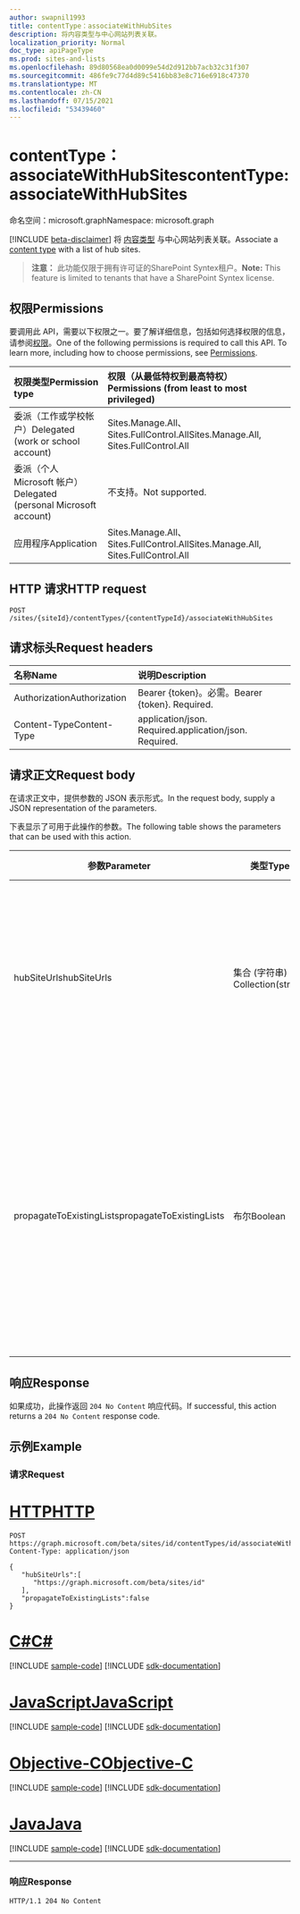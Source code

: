 ```yaml
---
author: swapnil1993
title: contentType：associateWithHubSites
description: 将内容类型与中心网站列表关联。
localization_priority: Normal
doc_type: apiPageType
ms.prod: sites-and-lists
ms.openlocfilehash: 89d80568ea0d0099e54d2d912bb7acb32c31f307
ms.sourcegitcommit: 486fe9c77d4d89c5416bb83e8c716e6918c47370
ms.translationtype: MT
ms.contentlocale: zh-CN
ms.lasthandoff: 07/15/2021
ms.locfileid: "53439460"
---
```

# <a name="contenttype-associatewithhubsites"></a><span data-ttu-id="6fcd4-103">contentType：associateWithHubSites</span><span class="sxs-lookup"><span data-stu-id="6fcd4-103">contentType: associateWithHubSites</span></span>

<span data-ttu-id="6fcd4-104">命名空间：microsoft.graph</span><span class="sxs-lookup"><span data-stu-id="6fcd4-104">Namespace: microsoft.graph</span></span>

[!INCLUDE [beta-disclaimer](../../includes/beta-disclaimer.md)]
<span data-ttu-id="6fcd4-105">将 [内容类型][contentType] 与中心网站列表关联。</span><span class="sxs-lookup"><span data-stu-id="6fcd4-105">Associate a [content type][contentType] with a list of hub sites.</span></span>

><span data-ttu-id="6fcd4-106">**注意：** 此功能仅限于拥有许可证的SharePoint Syntex租户。</span><span class="sxs-lookup"><span data-stu-id="6fcd4-106">**Note:** This feature is limited to tenants that have a SharePoint Syntex license.</span></span>
  

## <a name="permissions"></a><span data-ttu-id="6fcd4-107">权限</span><span class="sxs-lookup"><span data-stu-id="6fcd4-107">Permissions</span></span>  

<span data-ttu-id="6fcd4-p101">要调用此 API，需要以下权限之一。要了解详细信息，包括如何选择权限的信息，请参阅[权限](/graph/permissions_reference.md)。</span><span class="sxs-lookup"><span data-stu-id="6fcd4-p101">One of the following permissions is required to call this API. To learn more, including how to choose permissions, see [Permissions](/graph/permissions_reference.md).</span></span>

  

|<span data-ttu-id="6fcd4-110">权限类型</span><span class="sxs-lookup"><span data-stu-id="6fcd4-110">Permission type</span></span> | <span data-ttu-id="6fcd4-111">权限（从最低特权到最高特权）</span><span class="sxs-lookup"><span data-stu-id="6fcd4-111">Permissions (from least to most privileged)</span></span> |
|:--------------------|:---------------------------------------------------------
|<span data-ttu-id="6fcd4-112">委派（工作或学校帐户）</span><span class="sxs-lookup"><span data-stu-id="6fcd4-112">Delegated (work or school account)</span></span> | <span data-ttu-id="6fcd4-113">Sites.Manage.All、Sites.FullControl.All</span><span class="sxs-lookup"><span data-stu-id="6fcd4-113">Sites.Manage.All, Sites.FullControl.All</span></span>  |
|<span data-ttu-id="6fcd4-114">委派（个人 Microsoft 帐户）</span><span class="sxs-lookup"><span data-stu-id="6fcd4-114">Delegated (personal Microsoft account)</span></span> | <span data-ttu-id="6fcd4-115">不支持。</span><span class="sxs-lookup"><span data-stu-id="6fcd4-115">Not supported.</span></span> |
|<span data-ttu-id="6fcd4-116">应用程序</span><span class="sxs-lookup"><span data-stu-id="6fcd4-116">Application</span></span> | <span data-ttu-id="6fcd4-117">Sites.Manage.All、Sites.FullControl.All</span><span class="sxs-lookup"><span data-stu-id="6fcd4-117">Sites.Manage.All, Sites.FullControl.All</span></span> |

  

## <a name="http-request"></a><span data-ttu-id="6fcd4-118">HTTP 请求</span><span class="sxs-lookup"><span data-stu-id="6fcd4-118">HTTP request</span></span>
<!-- {
  "blockType": "ignored"
}
-->
```http
POST /sites/{siteId}/contentTypes/{contentTypeId}/associateWithHubSites
```

## <a name="request-headers"></a><span data-ttu-id="6fcd4-119">请求标头</span><span class="sxs-lookup"><span data-stu-id="6fcd4-119">Request headers</span></span>
|<span data-ttu-id="6fcd4-120">名称</span><span class="sxs-lookup"><span data-stu-id="6fcd4-120">Name</span></span>|<span data-ttu-id="6fcd4-121">说明</span><span class="sxs-lookup"><span data-stu-id="6fcd4-121">Description</span></span>|
|:---|:---|
|<span data-ttu-id="6fcd4-122">Authorization</span><span class="sxs-lookup"><span data-stu-id="6fcd4-122">Authorization</span></span>|<span data-ttu-id="6fcd4-p102">Bearer {token}。必需。</span><span class="sxs-lookup"><span data-stu-id="6fcd4-p102">Bearer {token}. Required.</span></span>|
|<span data-ttu-id="6fcd4-125">Content-Type</span><span class="sxs-lookup"><span data-stu-id="6fcd4-125">Content-Type</span></span>|<span data-ttu-id="6fcd4-p103">application/json. Required.</span><span class="sxs-lookup"><span data-stu-id="6fcd4-p103">application/json. Required.</span></span>|

## <a name="request-body"></a><span data-ttu-id="6fcd4-128">请求正文</span><span class="sxs-lookup"><span data-stu-id="6fcd4-128">Request body</span></span>
<span data-ttu-id="6fcd4-129">在请求正文中，提供参数的 JSON 表示形式。</span><span class="sxs-lookup"><span data-stu-id="6fcd4-129">In the request body, supply a JSON representation of the parameters.</span></span>

<span data-ttu-id="6fcd4-130">下表显示了可用于此操作的参数。</span><span class="sxs-lookup"><span data-stu-id="6fcd4-130">The following table shows the parameters that can be used with this action.</span></span>

|<span data-ttu-id="6fcd4-131">参数</span><span class="sxs-lookup"><span data-stu-id="6fcd4-131">Parameter</span></span>|<span data-ttu-id="6fcd4-132">类型</span><span class="sxs-lookup"><span data-stu-id="6fcd4-132">Type</span></span>|<span data-ttu-id="6fcd4-133">说明</span><span class="sxs-lookup"><span data-stu-id="6fcd4-133">Description</span></span>|
|-|-|-|
|<span data-ttu-id="6fcd4-134">hubSiteUrls</span><span class="sxs-lookup"><span data-stu-id="6fcd4-134">hubSiteUrls</span></span>| <span data-ttu-id="6fcd4-135">集合 (字符串) </span><span class="sxs-lookup"><span data-stu-id="6fcd4-135">Collection(string)</span></span> |<span data-ttu-id="6fcd4-136">需要强制执行内容类型的中心网站的主要 URL 列表。</span><span class="sxs-lookup"><span data-stu-id="6fcd4-136">List of cannonical URLs to the hub sites where the content type needs to be enforced.</span></span> <span data-ttu-id="6fcd4-137">必需项。</span><span class="sxs-lookup"><span data-stu-id="6fcd4-137">Required.</span></span>|
|<span data-ttu-id="6fcd4-138">propagateToExistingLists</span><span class="sxs-lookup"><span data-stu-id="6fcd4-138">propagateToExistingLists</span></span>| <span data-ttu-id="6fcd4-139">布尔</span><span class="sxs-lookup"><span data-stu-id="6fcd4-139">Boolean</span></span> |<span data-ttu-id="6fcd4-140">如果为 ，内容类型将强制应用于中心网站中的现有列表;否则，将 `true` 仅应用于新创建的列表。</span><span class="sxs-lookup"><span data-stu-id="6fcd4-140">If `true`, content types will be enforced on existing lists in the hub sites; otherwise, it will be applied only to newly created lists.</span></span> 

## <a name="response"></a><span data-ttu-id="6fcd4-141">响应</span><span class="sxs-lookup"><span data-stu-id="6fcd4-141">Response</span></span>

<span data-ttu-id="6fcd4-142">如果成功，此操作返回 `204 No Content` 响应代码。</span><span class="sxs-lookup"><span data-stu-id="6fcd4-142">If successful, this action returns a `204 No Content` response code.</span></span>

## <a name="example"></a><span data-ttu-id="6fcd4-143">示例</span><span class="sxs-lookup"><span data-stu-id="6fcd4-143">Example</span></span>

### <a name="request"></a><span data-ttu-id="6fcd4-144">请求</span><span class="sxs-lookup"><span data-stu-id="6fcd4-144">Request</span></span>

# <a name="http"></a>[<span data-ttu-id="6fcd4-145">HTTP</span><span class="sxs-lookup"><span data-stu-id="6fcd4-145">HTTP</span></span>](#tab/http)
<!-- {
  "blockType": "request",
  "name": "contenttype_associatewithhubsites"
}
-->
```http
POST https://graph.microsoft.com/beta/sites/id/contentTypes/id/associateWithHubSites
Content-Type: application/json

{
   "hubSiteUrls":[
      "https://graph.microsoft.com/beta/sites/id"
   ],
   "propagateToExistingLists":false
}
```
# <a name="c"></a>[<span data-ttu-id="6fcd4-146">C#</span><span class="sxs-lookup"><span data-stu-id="6fcd4-146">C#</span></span>](#tab/csharp)
[!INCLUDE [sample-code](../includes/snippets/csharp/contenttype-associatewithhubsites-csharp-snippets.md)]
[!INCLUDE [sdk-documentation](../includes/snippets/snippets-sdk-documentation-link.md)]

# <a name="javascript"></a>[<span data-ttu-id="6fcd4-147">JavaScript</span><span class="sxs-lookup"><span data-stu-id="6fcd4-147">JavaScript</span></span>](#tab/javascript)
[!INCLUDE [sample-code](../includes/snippets/javascript/contenttype-associatewithhubsites-javascript-snippets.md)]
[!INCLUDE [sdk-documentation](../includes/snippets/snippets-sdk-documentation-link.md)]

# <a name="objective-c"></a>[<span data-ttu-id="6fcd4-148">Objective-C</span><span class="sxs-lookup"><span data-stu-id="6fcd4-148">Objective-C</span></span>](#tab/objc)
[!INCLUDE [sample-code](../includes/snippets/objc/contenttype-associatewithhubsites-objc-snippets.md)]
[!INCLUDE [sdk-documentation](../includes/snippets/snippets-sdk-documentation-link.md)]

# <a name="java"></a>[<span data-ttu-id="6fcd4-149">Java</span><span class="sxs-lookup"><span data-stu-id="6fcd4-149">Java</span></span>](#tab/java)
[!INCLUDE [sample-code](../includes/snippets/java/contenttype-associatewithhubsites-java-snippets.md)]
[!INCLUDE [sdk-documentation](../includes/snippets/snippets-sdk-documentation-link.md)]

---




### <a name="response"></a><span data-ttu-id="6fcd4-150">响应</span><span class="sxs-lookup"><span data-stu-id="6fcd4-150">Response</span></span>


<!-- { "blockType": "response" } -->

```http
HTTP/1.1 204 No Content
```

  

[contentType]: ../resources/contentType.md
